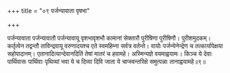 +++
title = "०९ पर्जन्यावाता वृषभा"

+++

पर्जन्यावाता पर्जन्यावातौ पर्जन्यावायू वृशभावृशभौ कामानां सेक्तारौ पुरीषिणा पुरीषिणौ। पुरीशमुदकम्। कर्तृत्वेन तद्वन्तौ ताविन्द्रवायू वरुणादयश्च एते स्वमहिम्ना सर्वत्र वर्तन्ते। वायोः पर्जन्येनेन्द्रेण च तत्कार्यापेक्षया सहोपादानम्। एतानादित्यान्देवानदितिं तेषां मातरं च हवामहे। अस्मिन्यज्ञे वयमाह्वयामः। किञ्च ये देवाः पार्थिवासः पार्थिवाः पृथिव्यां भवा ये च दिव्या दिवि जाता ये चाप्स्वन्तरिक्षे समुत्पन्नाः तानाह्वयामहे॥९॥